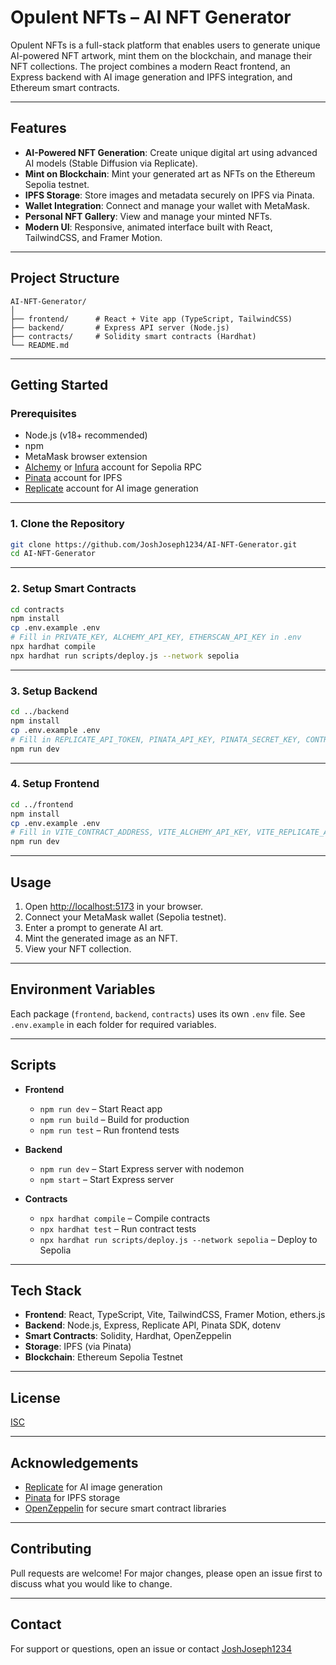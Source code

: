 
# Opulent NFTs – AI NFT Generator

Opulent NFTs is a full-stack platform that enables users to generate unique AI-powered NFT artwork, mint them on the blockchain, and manage their NFT collections. The project combines a modern React frontend, an Express backend with AI image generation and IPFS integration, and Ethereum smart contracts.

---

## Features

- **AI-Powered NFT Generation**: Create unique digital art using advanced AI models (Stable Diffusion via Replicate).
- **Mint on Blockchain**: Mint your generated art as NFTs on the Ethereum Sepolia testnet.
- **IPFS Storage**: Store images and metadata securely on IPFS via Pinata.
- **Wallet Integration**: Connect and manage your wallet with MetaMask.
- **Personal NFT Gallery**: View and manage your minted NFTs.
- **Modern UI**: Responsive, animated interface built with React, TailwindCSS, and Framer Motion.

---

## Project Structure

```
AI-NFT-Generator/
│
├── frontend/      # React + Vite app (TypeScript, TailwindCSS)
├── backend/       # Express API server (Node.js)
├── contracts/     # Solidity smart contracts (Hardhat)
└── README.md
```

---

## Getting Started

### Prerequisites

- Node.js (v18+ recommended)
- npm
- MetaMask browser extension
- [Alchemy](https://www.alchemy.com/) or [Infura](https://infura.io/) account for Sepolia RPC
- [Pinata](https://pinata.cloud/) account for IPFS
- [Replicate](https://replicate.com/) account for AI image generation

---

### 1. Clone the Repository

```sh
git clone https://github.com/JoshJoseph1234/AI-NFT-Generator.git
cd AI-NFT-Generator
```

---

### 2. Setup Smart Contracts

```sh
cd contracts
npm install
cp .env.example .env
# Fill in PRIVATE_KEY, ALCHEMY_API_KEY, ETHERSCAN_API_KEY in .env
npx hardhat compile
npx hardhat run scripts/deploy.js --network sepolia
```

---

### 3. Setup Backend

```sh
cd ../backend
npm install
cp .env.example .env
# Fill in REPLICATE_API_TOKEN, PINATA_API_KEY, PINATA_SECRET_KEY, CONTRACT_ADDRESS, PRIVATE_KEY, SEPOLIA_RPC_URL
npm run dev
```

---

### 4. Setup Frontend

```sh
cd ../frontend
npm install
cp .env.example .env
# Fill in VITE_CONTRACT_ADDRESS, VITE_ALCHEMY_API_KEY, VITE_REPLICATE_API_TOKEN
npm run dev
```

---

## Usage

1. Open [http://localhost:5173](http://localhost:5173) in your browser.
2. Connect your MetaMask wallet (Sepolia testnet).
3. Enter a prompt to generate AI art.
4. Mint the generated image as an NFT.
5. View your NFT collection.

---

## Environment Variables

Each package (`frontend`, `backend`, `contracts`) uses its own `.env` file. See `.env.example` in each folder for required variables.

---

## Scripts

- **Frontend**
  - `npm run dev` – Start React app
  - `npm run build` – Build for production
  - `npm run test` – Run frontend tests

- **Backend**
  - `npm run dev` – Start Express server with nodemon
  - `npm start` – Start Express server

- **Contracts**
  - `npx hardhat compile` – Compile contracts
  - `npx hardhat test` – Run contract tests
  - `npx hardhat run scripts/deploy.js --network sepolia` – Deploy to Sepolia

---

## Tech Stack

- **Frontend**: React, TypeScript, Vite, TailwindCSS, Framer Motion, ethers.js
- **Backend**: Node.js, Express, Replicate API, Pinata SDK, dotenv
- **Smart Contracts**: Solidity, Hardhat, OpenZeppelin
- **Storage**: IPFS (via Pinata)
- **Blockchain**: Ethereum Sepolia Testnet

---

## License

[ISC](LICENSE)

---

## Acknowledgements

- [Replicate](https://replicate.com/) for AI image generation
- [Pinata](https://pinata.cloud/) for IPFS storage
- [OpenZeppelin](https://openzeppelin.com/) for secure smart contract libraries

---

## Contributing

Pull requests are welcome! For major changes, please open an issue first to discuss what you would like to change.

---

## Contact

For support or questions, open an issue or contact [JoshJoseph1234](https://github.com/JoshJoseph1234)
